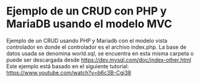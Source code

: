 # Ejemplo de un CRUD con PHP y MariaDB usando el modelo MVC
Ejemplo de un CRUD usando PHP y Mariadb con el modelo vista controlador   en donde el controlador es el archivo index.php. La base de datos usada   se denomina world.sql, se encuentra en esta misma carpeta o puede ser   descargada desde https://dev.mysql.com/doc/index-other.html  
Este ejemplo está basado en el siguiente tutorial: https://www.youtube.com/watch?v=b6c3B-Cgi38 